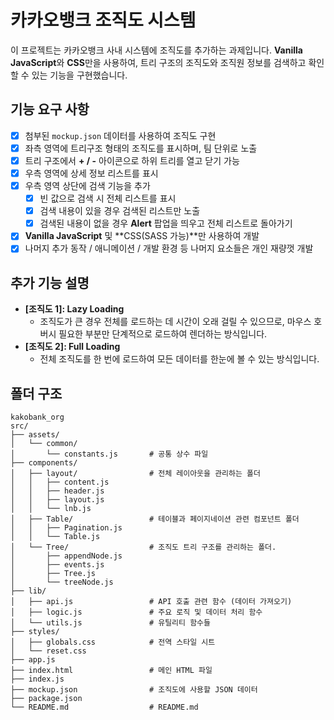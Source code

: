 # 카카오뱅크 조직도 시스템

이 프로젝트는 카카오뱅크 사내 시스템에 조직도를 추가하는 과제입니다. **Vanilla JavaScript**와 **CSS**만을 사용하여, 트리 구조의 조직도와 조직원 정보를 검색하고 확인할 수 있는 기능을 구현했습니다.

## 기능 요구 사항

- [x] 첨부된 `mockup.json` 데이터를 사용하여 조직도 구현
- [x] 좌측 영역에 트리구조 형태의 조직도를 표시하며, 팀 단위로 노출
- [x] 트리 구조에서 **+ / -** 아이콘으로 하위 트리를 열고 닫기 가능
- [x] 우측 영역에 상세 정보 리스트를 표시
- [x] 우측 영역 상단에 검색 기능을 추가
  - [x] 빈 값으로 검색 시 전체 리스트를 표시
  - [x] 검색 내용이 있을 경우 검색된 리스트만 노출
  - [x] 검색된 내용이 없을 경우 **Alert** 팝업을 띄우고 전체 리스트로 돌아가기
- [x] **Vanilla JavaScript** 및 **CSS(SASS 가능)**만 사용하여 개발
- [x] 나머지 추가 동작 / 애니메이션 / 개발 환경 등 나머지 요소들은 개인 재량껏 개발

## 추가 기능 설명

- **[조직도 1]: Lazy Loading**
  - 조직도가 큰 경우 전체를 로드하는 데 시간이 오래 걸릴 수 있으므로, 마우스 호버시 필요한 부분만 단계적으로 로드하여 렌더하는 방식입니다.
- **[조직도 2]: Full Loading**
  - 전체 조직도를 한 번에 로드하여 모든 데이터를 한눈에 볼 수 있는 방식입니다.

## 폴더 구조

```plaintext
kakobank_org
src/
├── assets/
│   └── common/
│       └── constants.js       # 공통 상수 파일
├── components/
│   ├── layout/                # 전체 레이아웃을 관리하는 폴더
│   │   ├── content.js
│   │   ├── header.js
│   │   ├── layout.js
│   │   └── lnb.js
│   ├── Table/                 # 테이블과 페이지네이션 관련 컴포넌트 폴더
│   │   ├── Pagination.js
│   │   └── Table.js
│   └── Tree/                  # 조직도 트리 구조를 관리하는 폴더.
│       ├── appendNode.js
│       ├── events.js
│       ├── Tree.js
│       └── treeNode.js
├── lib/
│   ├── api.js                 # API 호출 관련 함수 (데이터 가져오기)
│   ├── logic.js               # 주요 로직 및 데이터 처리 함수
│   └── utils.js               # 유틸리티 함수들
├── styles/
│   ├── globals.css            # 전역 스타일 시트
│   └── reset.css
├── app.js
├── index.html                 # 메인 HTML 파일
├── index.js
├── mockup.json                # 조직도에 사용할 JSON 데이터
├── package.json
└── README.md                  # README.md
```

